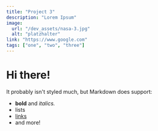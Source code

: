```yaml
---
title: "Project 3"
description: "Lorem Ipsum"
image:
  url: "/dev_assets/nasa-3.jpg"
  alt: "platzhalter"
link: "https://www.google.com"
tags: ["one", "two", "three"]
---
```


# Hi there!

It probably isn't styled much, but Markdown does support:

- **bold** and _italics._
- lists
- [links](https://astro.build)
- and more!
